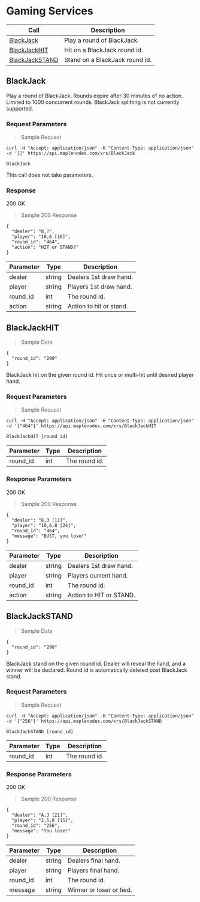 # Gaming Services

Call                                      | Description
------------------------------------------|---------------------------------
[BlackJack](#blackjack)                   | Play a round of BlackJack.
[BlackJackHIT](#blackjackhit)             | Hit on a BlackJack round id.
[BlackJackSTAND](#blackjackstand)         | Stand on a BlackJack round id.





## BlackJack

Play a round of BlackJack. Rounds expire after 30 minutes of no action. Limited to 1000 concurrent rounds. BlackJack splitting is not currently supported.

### Request Parameters

> Sample Request

```shell
curl -H "Accept: application/json" -H "Content-Type: application/json" -d '[]' https://api.maplenodes.com/xrs/BlackJack
```

<code class="api-call">BlackJack</code>

This call does not take parameters.


### Response

<aside class="success">
200 OK
</aside>

> Sample 200 Response

```shell
{
  "dealer": "8,?",
  "player": "10,6 [16]",
  "round_id": "464",
  "action": "HIT or STAND?"
}
```

Parameter       | Type    | Description
----------------|---------|-------------
dealer          | string  | Dealers 1st draw hand.
player          | string  | Players 1st draw hand.
round_id        | int     | The round id.
action          | string  | Action to hit or stand.





## BlackJackHIT

> Sample Data

```cli
{
  "round_id": "298"
}
```
BlackJack hit on the given round id. Hit once or multi-hit until desired player hand.


### Request Parameters

> Sample Request

```shell
curl -H "Accept: application/json" -H "Content-Type: application/json" -d '["464"]' https://api.maplenodes.com/xrs/BlackJackHIT
```

<code class="api-call">BlackJackHIT [round_id]</code>

Parameter       | Type       | Description
----------------|------------|-------------
round_id        | int        | The round id.



### Response Parameters

<aside class="success">
200 OK
</aside>

> Sample 200 Response

```shell
{
  "dealer": "8,3 [11]",
  "player": "10,6,8 [24]",
  "round_id": "464",
  "message": "BUST, you lose!"
}
```

Parameter       | Type    | Description
----------------|---------|-------------
dealer          | string  | Dealers 1st draw hand.
player          | string  | Players current hand.
round_id        | int     | The round id.
action          | string  | Action to HIT or STAND.





## BlackJackSTAND

> Sample Data

```cli
{
  "round_id": "298"
}
```
BlackJack stand on the given round id. Dealer will reveal the hand, and a winner will be declared. Round id is automatically deleted post BlackJack stand.


### Request Parameters

> Sample Request

```shell
curl -H "Accept: application/json" -H "Content-Type: application/json" -d '["256"]' https://api.maplenodes.com/xrs/BlackJackSTAND
```

<code class="api-call">BlackJackSTAND [round_id]</code>

Parameter       | Type       | Description
----------------|------------|-------------
round_id        | int        | The round id.



### Response Parameters

<aside class="success">
200 OK
</aside>

> Sample 200 Response

```shell
{
  "dealer": "A,J [21]",
  "player": "2,5,8 [15]",
  "round_id": "256",
  "message": "You lose!"
}
```

Parameter       | Type    | Description
----------------|---------|-------------
dealer          | string  | Dealers final hand.
player          | string  | Players final hand.
round_id        | int     | The round id.
message         | string  | Winner or loser or tied.
